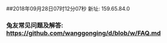 ##2018年09月28日07时12分07秒 新址: 159.65.84.0
### 兔友常见问题及解答: https://github.com/wanggonging/d/blob/w/FAQ.md
